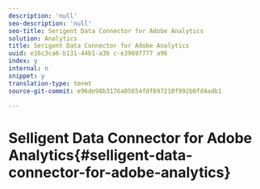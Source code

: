 ```yaml
---
description: 'null'
seo-description: 'null'
seo-title: Serigent Data Connector for Adobe Analytics
solution: Analytics
title: Serigent Data Connector for Adobe Analytics
uuid: e16c3ca6-b131-44b1-a36 c-e39697777 a96
index: y
internal: n
snippet: y
translation-type: tm+mt
source-git-commit: e96de98b3176a05654fdf697210f992b0fd4adb1

---
```



# Selligent Data Connector for Adobe Analytics{#selligent-data-connector-for-adobe-analytics}

